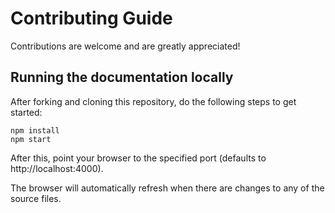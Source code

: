 # Contributing Guide

Contributions are welcome and are greatly appreciated!

## Running the documentation locally

After forking and cloning this repository, do the following steps to get started:

```
npm install
npm start
```

After this, point your browser to the specified port (defaults to http://localhost:4000).

The browser will automatically refresh when there are changes to any of the source files.

